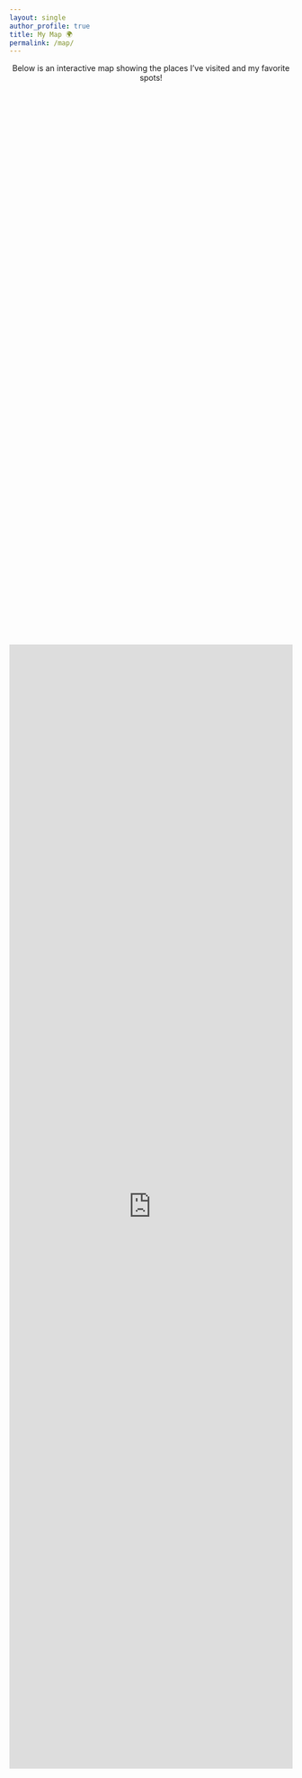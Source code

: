 ```yaml
---
layout: single
author_profile: true
title: My Map 🌍
permalink: /map/
---
```



<div style="text-align: center;">
    Below is an interactive map showing the places I’ve visited and my favorite spots!
</div>

<div style="display: flex; justify-content: center;align-items: center; height: 100vh;">
    <iframe src="https://www.google.com/maps/d/u/1/embed?mid=1L3pLbmAMhDYFOkN9HmM-LWPGjrvTUJ0&ehbc=2E312F&noprof=1&hl=en" width="100%" 
    height="50%"
    style="border: 0;">
    </iframe>
</div>